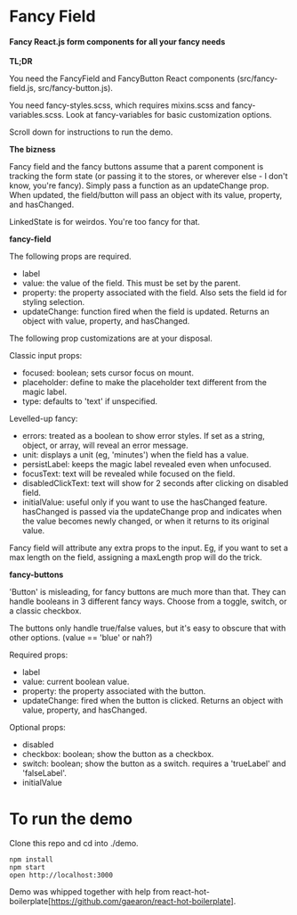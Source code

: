 
# Fancy Field

#### Fancy React.js form components for all your fancy needs


**TL;DR**

You need the FancyField and FancyButton React components (src/fancy-field.js, src/fancy-button.js).

You need fancy-styles.scss, which requires mixins.scss and fancy-variables.scss. Look at fancy-variables for basic customization options.

Scroll down for instructions to run the demo.

**The bizness**

Fancy field and the fancy buttons assume that a parent component is tracking the form state (or passing it to the stores, or wherever else - I don't know, you're fancy). Simply pass a function as an updateChange prop. When updated, the field/button will pass an object with its value, property, and hasChanged. 

LinkedState is for weirdos. You're too fancy for that. 


**fancy-field**

The following props are required.

- label
- value: the value of the field. This must be set by the parent.
- property: the property associated with the field. Also sets the field id for styling selection.
- updateChange: function fired when the field is updated. Returns an object with value, property, and hasChanged.

The following prop customizations are at your disposal.

Classic input props:

- focused: boolean; sets cursor focus on mount.
- placeholder: define to make the placeholder text different from the magic label.
- type: defaults to 'text' if unspecified.

Levelled-up fancy:

- errors: treated as a boolean to show error styles. If set as a string, object, or array, will reveal an error message.
- unit: displays a unit (eg, 'minutes') when the field has a value.
- persistLabel: keeps the magic label revealed even when unfocused.
- focusText: text will be revealed while focused on the field.
- disabledClickText: text will show for 2 seconds after clicking on disabled field.
- initialValue: useful only if you want to use the hasChanged feature. hasChanged is passed via the updateChange prop and indicates when the value becomes newly changed, or when it returns to its original value.

Fancy field will attribute any extra props to the input. Eg, if you want to set a max length on the field, assigning a maxLength prop will do the trick.


**fancy-buttons**

'Button' is misleading, for fancy buttons are much more than that. They can handle booleans in 3 different fancy ways. Choose from a toggle, switch, or a classic checkbox.

The buttons only handle true/false values, but it's easy to obscure that with other options. (value == 'blue' or nah?)

Required props:

- label
- value: current boolean value.
- property: the property associated with the button.
- updateChange: fired when the button is clicked. Returns an object with value, property, and hasChanged.

Optional props:

- disabled
- checkbox: boolean; show the button as a checkbox.
- switch: boolean; show the button as a switch. requires a 'trueLabel' and 'falseLabel'.
- initialValue



**To run the demo**
=====================

Clone this repo and cd into ./demo.

```
npm install
npm start
open http://localhost:3000
```

Demo was whipped together with help from react-hot-boilerplate[https://github.com/gaearon/react-hot-boilerplate].


